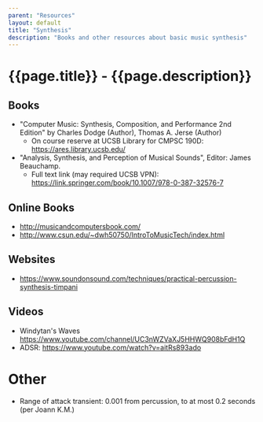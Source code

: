 ```yaml
---
parent: "Resources"
layout: default
title: "Synthesis"
description: "Books and other resources about basic music synthesis"
---
```


# {{page.title}} - {{page.description}}

## Books

* "Computer Music: Synthesis, Composition, and Performance 2nd Edition" by Charles Dodge (Author), Thomas A. Jerse (Author) 
  - On course reserve at UCSB Library for CMPSC 190D: <https://ares.library.ucsb.edu/> 
* "Analysis, Synthesis, and Perception of Musical Sounds", Editor: James Beauchamp.
  - Full text link (may required UCSB VPN): <https://link.springer.com/book/10.1007/978-0-387-32576-7>

## Online Books

* <http://musicandcomputersbook.com/>
* <http://www.csun.edu/~dwh50750/IntroToMusicTech/index.html>

## Websites

* <https://www.soundonsound.com/techniques/practical-percussion-synthesis-timpani>

## Videos

* Windytan's Waves <https://www.youtube.com/channel/UC3nWZVaXJ5HHWQ908bFdH1Q>
* ADSR: <https://www.youtube.com/watch?v=aitRs893ado>

# Other

* Range of attack transient: 0.001 from percussion, to at most 0.2 seconds (per Joann K.M.)
